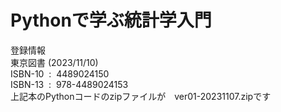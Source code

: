 # Pythonで学ぶ統計学入門

登録情報<br>
東京図書 (2023/11/10)<br>
ISBN-10 ‏ : ‎ 4489024150 <br>
ISBN-13 ‏ : ‎ 978-4489024153<br>
上記本のPythonコードのzipファイルが　ver01-20231107.zipです
